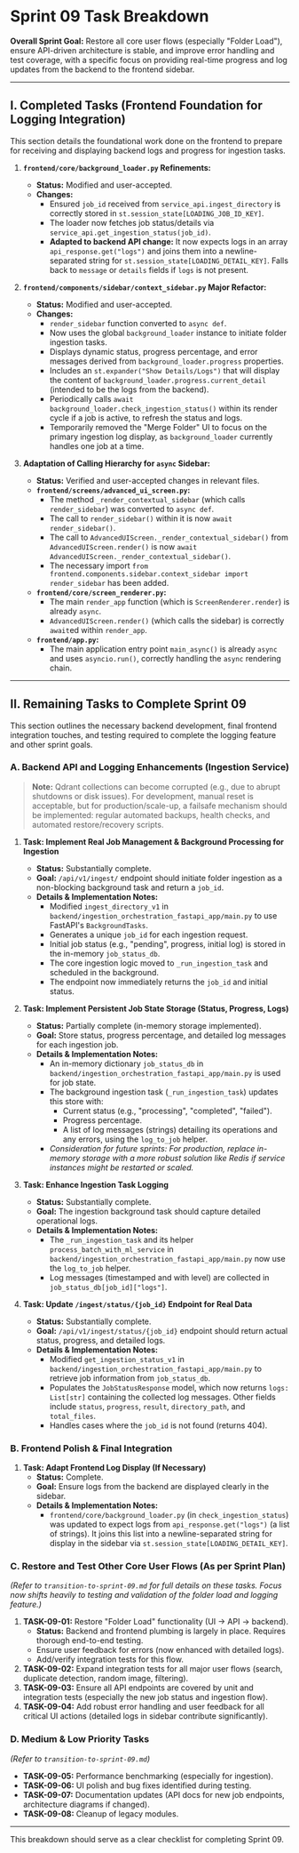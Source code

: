 # Sprint 09 Task Breakdown

**Overall Sprint Goal:** Restore all core user flows (especially "Folder Load"), ensure API-driven architecture is stable, and improve error handling and test coverage, with a specific focus on providing real-time progress and log updates from the backend to the frontend sidebar.

---

## I. Completed Tasks (Frontend Foundation for Logging Integration)

This section details the foundational work done on the frontend to prepare for receiving and displaying backend logs and progress for ingestion tasks.

1.  **`frontend/core/background_loader.py` Refinements:**
    *   **Status:** Modified and user-accepted.
    *   **Changes:**
        *   Ensured `job_id` received from `service_api.ingest_directory` is correctly stored in `st.session_state[LOADING_JOB_ID_KEY]`.
        *   The loader now fetches job status/details via `service_api.get_ingestion_status(job_id)`.
        *   **Adapted to backend API change:** It now expects logs in an array `api_response.get("logs")` and joins them into a newline-separated string for `st.session_state[LOADING_DETAIL_KEY]`. Falls back to `message` or `details` fields if `logs` is not present.

2.  **`frontend/components/sidebar/context_sidebar.py` Major Refactor:**
    *   **Status:** Modified and user-accepted.
    *   **Changes:**
        *   `render_sidebar` function converted to `async def`.
        *   Now uses the global `background_loader` instance to initiate folder ingestion tasks.
        *   Displays dynamic status, progress percentage, and error messages derived from `background_loader.progress` properties.
        *   Includes an `st.expander("Show Details/Logs")` that will display the content of `background_loader.progress.current_detail` (intended to be the logs from the backend).
        *   Periodically calls `await background_loader.check_ingestion_status()` within its render cycle if a job is active, to refresh the status and logs.
        *   Temporarily removed the "Merge Folder" UI to focus on the primary ingestion log display, as `background_loader` currently handles one job at a time.

3.  **Adaptation of Calling Hierarchy for `async` Sidebar:**
    *   **Status:** Verified and user-accepted changes in relevant files.
    *   **`frontend/screens/advanced_ui_screen.py`:**
        *   The method `_render_contextual_sidebar` (which calls `render_sidebar`) was converted to `async def`.
        *   The call to `render_sidebar()` within it is now `await render_sidebar()`.
        *   The call to `AdvancedUIScreen._render_contextual_sidebar()` from `AdvancedUIScreen.render()` is now `await AdvancedUIScreen._render_contextual_sidebar()`.
        *   The necessary import `from frontend.components.sidebar.context_sidebar import render_sidebar` has been added.
    *   **`frontend/core/screen_renderer.py`:**
        *   The main `render_app` function (which is `ScreenRenderer.render`) is already `async`.
        *   `AdvancedUIScreen.render()` (which calls the sidebar) is correctly `await`ed within `render_app`.
    *   **`frontend/app.py`:**
        *   The main application entry point `main_async()` is already `async` and uses `asyncio.run()`, correctly handling the `async` rendering chain.

---

## II. Remaining Tasks to Complete Sprint 09

This section outlines the necessary backend development, final frontend integration touches, and testing required to complete the logging feature and other sprint goals.

### A. Backend API and Logging Enhancements (Ingestion Service)

> **Note:** Qdrant collections can become corrupted (e.g., due to abrupt shutdowns or disk issues). For development, manual reset is acceptable, but for production/scale-up, a failsafe mechanism should be implemented: regular automated backups, health checks, and automated restore/recovery scripts.

1.  **Task: Implement Real Job Management & Background Processing for Ingestion**
    *   **Status:** Substantially complete.
    *   **Goal:** `/api/v1/ingest/` endpoint should initiate folder ingestion as a non-blocking background task and return a `job_id`.
    *   **Details & Implementation Notes:**
        *   Modified `ingest_directory_v1` in `backend/ingestion_orchestration_fastapi_app/main.py` to use FastAPI's `BackgroundTasks`.
        *   Generates a unique `job_id` for each ingestion request.
        *   Initial job status (e.g., "pending", progress, initial log) is stored in the in-memory `job_status_db`.
        *   The core ingestion logic moved to `_run_ingestion_task` and scheduled in the background.
        *   The endpoint now immediately returns the `job_id` and initial status.

2.  **Task: Implement Persistent Job State Storage (Status, Progress, Logs)**
    *   **Status:** Partially complete (in-memory storage implemented).
    *   **Goal:** Store status, progress percentage, and detailed log messages for each ingestion job.
    *   **Details & Implementation Notes:**
        *   An in-memory dictionary `job_status_db` in `backend/ingestion_orchestration_fastapi_app/main.py` is used for job state.
        *   The background ingestion task (`_run_ingestion_task`) updates this store with:
            *   Current status (e.g., "processing", "completed", "failed").
            *   Progress percentage.
            *   A list of log messages (strings) detailing its operations and any errors, using the `log_to_job` helper.
        *   *Consideration for future sprints: For production, replace in-memory storage with a more robust solution like Redis if service instances might be restarted or scaled.*

3.  **Task: Enhance Ingestion Task Logging**
    *   **Status:** Substantially complete.
    *   **Goal:** The ingestion background task should capture detailed operational logs.
    *   **Details & Implementation Notes:**
        *   The `_run_ingestion_task` and its helper `process_batch_with_ml_service` in `backend/ingestion_orchestration_fastapi_app/main.py` now use the `log_to_job` helper.
        *   Log messages (timestamped and with level) are collected in `job_status_db[job_id]["logs"]`.

4.  **Task: Update `/ingest/status/{job_id}` Endpoint for Real Data**
    *   **Status:** Substantially complete.
    *   **Goal:** `/api/v1/ingest/status/{job_id}` endpoint should return actual status, progress, and detailed logs.
    *   **Details & Implementation Notes:**
        *   Modified `get_ingestion_status_v1` in `backend/ingestion_orchestration_fastapi_app/main.py` to retrieve job information from `job_status_db`.
        *   Populates the `JobStatusResponse` model, which now returns `logs: List[str]` containing the collected log messages. Other fields include `status`, `progress`, `result`, `directory_path`, and `total_files`.
        *   Handles cases where the `job_id` is not found (returns 404).

### B. Frontend Polish & Final Integration

1.  **Task: Adapt Frontend Log Display (If Necessary)**
    *   **Status:** Complete.
    *   **Goal:** Ensure logs from the backend are displayed clearly in the sidebar.
    *   **Details & Implementation Notes:**
        *   `frontend/core/background_loader.py` (in `check_ingestion_status`) was updated to expect logs from `api_response.get("logs")` (a list of strings). It joins this list into a newline-separated string for display in the sidebar via `st.session_state[LOADING_DETAIL_KEY]`.

### C. Restore and Test Other Core User Flows (As per Sprint Plan)

*(Refer to `transition-to-sprint-09.md` for full details on these tasks. Focus now shifts heavily to testing and validation of the folder load and logging feature.)*

1.  **TASK-09-01:** Restore "Folder Load" functionality (UI → API → backend).
    *   **Status:** Backend and frontend plumbing is largely in place. Requires thorough end-to-end testing.
    *   Ensure user feedback for errors (now enhanced with detailed logs).
    *   Add/verify integration tests for this flow.
2.  **TASK-09-02:** Expand integration tests for all major user flows (search, duplicate detection, random image, filtering).
3.  **TASK-09-03:** Ensure all API endpoints are covered by unit and integration tests (especially the new job status and ingestion flow).
4.  **TASK-09-04:** Add robust error handling and user feedback for all critical UI actions (detailed logs in sidebar contribute significantly).

### D. Medium & Low Priority Tasks

*(Refer to `transition-to-sprint-09.md`)*
-   **TASK-09-05:** Performance benchmarking (especially for ingestion).
-   **TASK-09-06:** UI polish and bug fixes identified during testing.
-   **TASK-09-07:** Documentation updates (API docs for new job endpoints, architecture diagrams if changed).
-   **TASK-09-08:** Cleanup of legacy modules.

---

This breakdown should serve as a clear checklist for completing Sprint 09. 